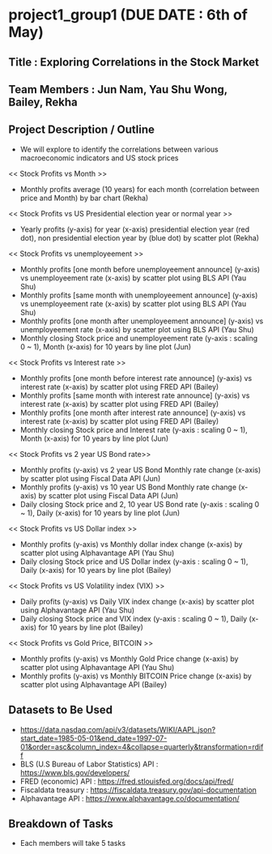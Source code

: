 # project1_group1 (DUE DATE : 6th of May)

## Title : Exploring Correlations in the Stock Market

## Team Members : Jun Nam, Yau Shu Wong, Bailey, Rekha

## Project Description / Outline  

- We will explore to identify the correlations between various macroeconomic indicators and US stock prices

<< Stock Profits vs Month >>
- Monthly profits average (10 years) for each month (correlation between price and Month) by bar chart (Rekha)

<< Stock Profits vs US Presidential election year or normal year >>
- Yearly profits (y-axis) for year (x-axis) presidential election year (red dot), non presidential election year by (blue dot) by scatter plot (Rekha)

<< Stock Profits vs unemployeement >>
- Monthly profits [one month before unemployeement announce] (y-axis) vs unemployeement rate (x-axis) by scatter plot using BLS API (Yau Shu)
- Monthly profits [same month with unemployeement announce] (y-axis) vs unemployeement rate (x-axis) by scatter plot using BLS API (Yau Shu)
- Monthly profits [one month after unemployeement announce] (y-axis) vs unemployeement rate (x-axis) by scatter plot using BLS API (Yau Shu)
- Monthly closing Stock price and unemployeement rate (y-axis : scaling 0 ~ 1), Month (x-axis) for 10 years by line plot (Jun)

<< Stock Profits vs Interest rate >>
- Monthly profits [one month before interest rate announce] (y-axis) vs interest rate (x-axis) by scatter plot using FRED API (Bailey)
- Monthly profits [same month with interest rate announce] (y-axis) vs interest rate (x-axis) by scatter plot using FRED API (Bailey)
- Monthly profits [one month after interest rate announce] (y-axis) vs interest rate (x-axis) by scatter plot using FRED API (Bailey)
- Monthly closing Stock price and Interest rate (y-axis : scaling 0 ~ 1), Month (x-axis) for 10 years by line plot (Jun)

<< Stock Profits vs 2 year US Bond rate>>
- Monthly profits (y-axis) vs 2 year US Bond Monthly rate change (x-axis) by scatter plot using Fiscal Data API (Jun)
- Monthly profits (y-axis) vs 10 year US Bond Monthly rate change (x-axis) by scatter plot using Fiscal Data API (Jun)
- Daily closing Stock price and 2, 10 year US Bond rate (y-axis : scaling 0 ~ 1), Daily (x-axis) for 10 years by line plot (Jun)

<< Stock Profits vs US Dollar index >>
- Monthly profits (y-axis) vs Monthly dollar index change (x-axis) by scatter plot using Alphavantage API (Yau Shu)
- Daily closing Stock price and US Dollar index (y-axis : scaling 0 ~ 1), Daily (x-axis) for 10 years by line plot (Bailey)

<< Stock Profits vs US Volatility index (VIX) >>
- Daily profits (y-axis) vs Daily VIX index change (x-axis) by scatter plot using Alphavantage API (Yau Shu)
- Daily closing Stock price and VIX index (y-axis : scaling 0 ~ 1), Daily (x-axis) for 10 years by line plot (Bailey)

<< Stock Profits vs Gold Price, BITCOIN >>
- Monthly profits (y-axis) vs Monthly Gold Price change (x-axis) by scatter plot using Alphavantage API (Yau Shu)
- Monthly profits (y-axis) vs Monthly BITCOIN Price change (x-axis) by scatter plot using Alphavantage API (Bailey)

## Datasets to Be Used
- https://data.nasdaq.com/api/v3/datasets/WIKI/AAPL.json?start_date=1985-05-01&end_date=1997-07-01&order=asc&column_index=4&collapse=quarterly&transformation=rdiff
- BLS (U.S Bureau of Labor Statistics) API : https://www.bls.gov/developers/
- FRED (economic) API : https://fred.stlouisfed.org/docs/api/fred/
- Fiscaldata treasury : https://fiscaldata.treasury.gov/api-documentation
- Alphavantage API : https://www.alphavantage.co/documentation/

## Breakdown of Tasks
- Each members will take 5 tasks 
